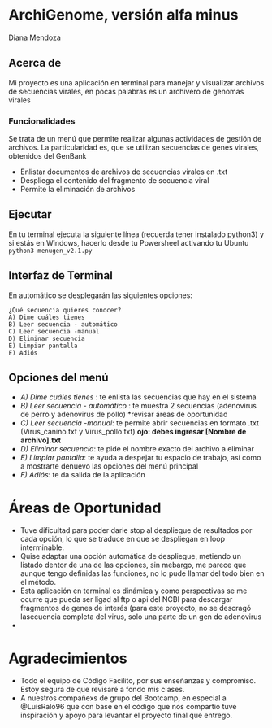 # ArchiGenome, versión alfa minus  
Diana Mendoza
##  Acerca de ##
Mi proyecto es una aplicación en terminal para manejar y visualizar archivos de secuencias virales, en pocas palabras es un archivero de genomas virales 
### Funcionalidades ###
Se trata de un menú que permite realizar algunas actividades de gestión de archivos. La particularidad es, que se utilizan secuencias de genes virales, obtenidos del GenBank 
* Enlistar documentos de archivos de secuencias virales en .txt
* Despliega el contenido del fragmento de secuencia viral
* Permite la eliminación de archivos

## Ejecutar ##
En tu terminal ejecuta la siguiente línea (recuerda tener instalado python3) y si estás en Windows, hacerlo desde tu Powersheel activando tu Ubuntu 
``python3 menugen_v2.1.py ``

## Interfaz de Terminal ##

En automático se desplegarán las siguientes opciones:
```
¿Qué secuencia quieres conocer?
A) Dime cuáles tienes 
B) Leer secuencia - automático 
C) Leer secuencia -manual 
D) Eliminar secuencia
E) Limpiar pantalla
F) Adiós

```
## Opciones del menú
* *A) Dime cuáles tienes* : te enlista las secuencias que hay en el sistema
* *B) Leer secuencia - automático* : te muestra 2 secuencias (adenovirus de perro y adenovirus de pollo) *revisar áreas de oportunidad
* *C) Leer secuencia -manual*: te permite abrir secuencias en formato .txt (Virus_canino.txt y Virus_pollo.txt) **ojo: debes ingresar [Nombre de archivo].txt**
* *D) Eliminar secuencia*: te pide el nombre exacto del archivo a eliminar 
* *E) Limpiar pantalla*: te ayuda a despejar tu espacio de trabajo, así como a mostrarte denuevo las opciones del menú principal
* *F) Adiós*: te da salida de la aplicación

# Áreas de Oportunidad

* Tuve dificultad para poder darle stop al despliegue de resultados por cada opción, lo que se traduce en que se despliegan en loop interminable.
* Quise adaptar una opción automática de despliegue, metiendo un listado dentor de una de las opciones, sin mebargo, me parece que aunque tengo definidas las funciones, no lo pude llamar del todo bien en el método.
* Esta aplicación en terminal es dinámica y como perspectivas se me ocurre que pueda ser ligad al ftp o api del NCBI para descargar fragmentos de genes de interés (para este proyecto, no se descragó lasecuencia completa del virus, solo una parte de un gen de adenovirus
*

# Agradecimientos
- Todo el equipo de Código Facilito, por sus enseñanzas y compromiso. Estoy segura de que revisaré a fondo mis clases. 
- A nuestros compañexs de grupo del Bootcamp, en especial a @LuisRalo96 que con base en el código que nos compartió tuve inspiración y apoyo para levantar el proyecto final que entrego.


